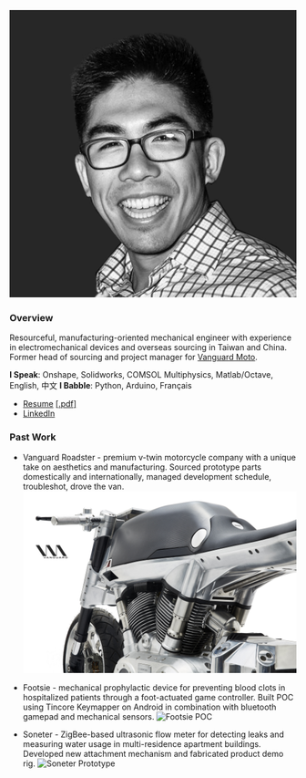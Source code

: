 ![That's me!](/headshot.jpg)

### Overview
Resourceful, manufacturing-oriented mechanical engineer with experience in electromechanical devices and overseas sourcing in Taiwan and China. Former head of sourcing and project manager for [Vanguard Moto](http://www.vanguard.nyc).

**I Speak**: Onshape, Solidworks, COMSOL Multiphysics, Matlab/Octave, English, 中文
**I Babble**: Python, Arduino, Français

* [Resume](http://www.ccharles.lu/resume) [[.pdf]](http://www.ccharles.lu/resume.pdf)
* [LinkedIn](http://www.linkedin.com/in/lucharles)


### Past Work
* Vanguard Roadster - premium v-twin motorcycle company with a unique take on aesthetics and manufacturing. Sourced prototype parts domestically and internationally, managed development schedule, troubleshot, drove the van.
![Vanguard Roadster](/roadster.jpg)

* Footsie - mechanical prophylactic device for preventing blood clots in hospitalized patients through a foot-actuated game controller. Built POC using Tincore Keymapper on Android in combination with bluetooth gamepad and mechanical sensors.
![Footsie POC](/footsie.jpg)

* Soneter - ZigBee-based ultrasonic flow meter for detecting leaks and measuring water usage in multi-residence apartment buildings. Developed new attachment mechanism and fabricated product demo rig. 
![Soneter Prototype](/soneter.jpg)